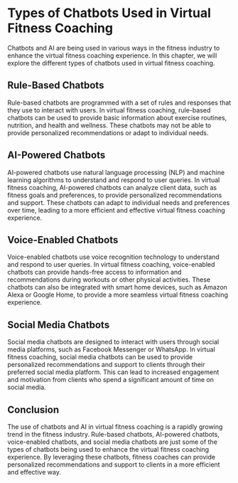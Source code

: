 Types of Chatbots Used in Virtual Fitness Coaching
====================================================================================================

Chatbots and AI are being used in various ways in the fitness industry to enhance the virtual fitness coaching experience. In this chapter, we will explore the different types of chatbots used in virtual fitness coaching.

Rule-Based Chatbots
-------------------

Rule-based chatbots are programmed with a set of rules and responses that they use to interact with users. In virtual fitness coaching, rule-based chatbots can be used to provide basic information about exercise routines, nutrition, and health and wellness. These chatbots may not be able to provide personalized recommendations or adapt to individual needs.

AI-Powered Chatbots
-------------------

AI-powered chatbots use natural language processing (NLP) and machine learning algorithms to understand and respond to user queries. In virtual fitness coaching, AI-powered chatbots can analyze client data, such as fitness goals and preferences, to provide personalized recommendations and support. These chatbots can adapt to individual needs and preferences over time, leading to a more efficient and effective virtual fitness coaching experience.

Voice-Enabled Chatbots
----------------------

Voice-enabled chatbots use voice recognition technology to understand and respond to user queries. In virtual fitness coaching, voice-enabled chatbots can provide hands-free access to information and recommendations during workouts or other physical activities. These chatbots can also be integrated with smart home devices, such as Amazon Alexa or Google Home, to provide a more seamless virtual fitness coaching experience.

Social Media Chatbots
---------------------

Social media chatbots are designed to interact with users through social media platforms, such as Facebook Messenger or WhatsApp. In virtual fitness coaching, social media chatbots can be used to provide personalized recommendations and support to clients through their preferred social media platform. This can lead to increased engagement and motivation from clients who spend a significant amount of time on social media.

Conclusion
----------

The use of chatbots and AI in virtual fitness coaching is a rapidly growing trend in the fitness industry. Rule-based chatbots, AI-powered chatbots, voice-enabled chatbots, and social media chatbots are just some of the types of chatbots being used to enhance the virtual fitness coaching experience. By leveraging these chatbots, fitness coaches can provide personalized recommendations and support to clients in a more efficient and effective way.

